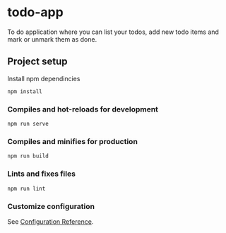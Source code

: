 # todo-app
To do application where you can list your todos, 
add new todo items and mark or unmark them as done.

## Project setup
Install npm dependincies
```
npm install
```

### Compiles and hot-reloads for development
```
npm run serve
```

### Compiles and minifies for production
```
npm run build
```

### Lints and fixes files
```
npm run lint
```

### Customize configuration
See [Configuration Reference](https://cli.vuejs.org/config/).


